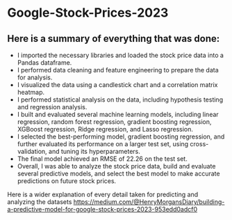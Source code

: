 # Google-Stock-Prices-2023
## Here is a summary of everything that was done:

* I imported the necessary libraries and loaded the stock price data into a Pandas dataframe.
* I performed data cleaning and feature engineering to prepare the data for analysis.
* I visualized the data using a candlestick chart and a correlation matrix heatmap.
* I performed statistical analysis on the data, including hypothesis testing and regression analysis.
* I built and evaluated several machine learning models, including linear regression, random forest regression, gradient boosting regression, XGBoost regression, Ridge regression, and Lasso regression.
* I selected the best-performing model, gradient boosting regression, and further evaluated its performance on a larger test set, using cross-validation, and tuning its hyperparameters.
* The final model achieved an RMSE of 22.26 on the test set.
* Overall, I was able to analyze the stock price data, build and evaluate several predictive models, and select the best model to make accurate predictions on future stock prices.

Here is a wider explanation of every detail taken for predicting and analyzing the datasets
https://medium.com/@HenryMorgansDiary/building-a-predictive-model-for-google-stock-prices-2023-953edd0adcf0
